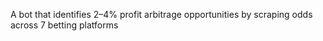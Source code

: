 A bot that identifies 2–4% profit arbitrage opportunities by scraping odds across 7 betting platforms
